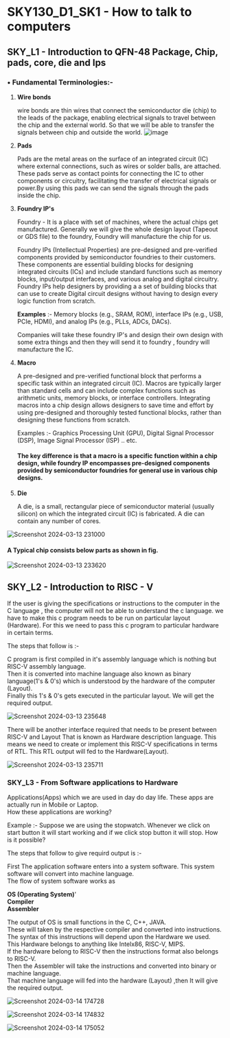 #  SKY130_D1_SK1 - How to talk to computers
##  SKY_L1 - Introduction to QFN-48 Package, Chip, pads, core, die and Ips
### 	• Fundamental Terminologies:-
1. **Wire bonds** 

     wire bonds are thin wires that connect the semiconductor die (chip) to the leads of the package, enabling electrical signals to travel between the chip and the external world. So that we will be able to transfer the signals between chip and outside the world.
![image](https://github.com/Gayathri4801/NASSCOM-VSD-IAT/assets/163323618/1976bcec-4565-4315-aaf0-2849ad1aaf35)

2.	**Pads**

    Pads are the metal areas on the surface of an integrated circuit (IC) where external connections, such as wires or solder balls, are attached. These pads serve as contact points for connecting the IC to other components or circuitry, facilitating the transfer of electrical signals or power.By using this pads we can send the signals through the pads inside the chip.

3.	**Foundry IP's**
   
    Foundry - It is a place with set of machines, where the actual chips get manufactured.
    Generally we will give the whole design layout (Tapeout or GDS file) to the foundry, Foundry will manufacture the chip for us.

  	Foundry IPs (Intellectual Properties) are pre-designed and pre-verified components provided by semiconductor foundries to their customers. These components are essential building blocks for designing integrated circuits (ICs) and include standard functions such as memory blocks, input/output interfaces, and various analog and digital circuitry. Foundry IPs help designers by providing a a set of building blocks that can use to create Digital circuit designs without having to design every logic function from scratch.
  	
      **Examples** :-	Memory blocks (e.g., SRAM, ROM), interface IPs (e.g., USB, PCIe, HDMI), and analog IPs (e.g., PLLs, ADCs, DACs).

    Companies will take these foundry IP's and design their own design with some extra things and then they will send it to foundry , foundry will manufacture the IC.

4.  **Macro**
   
    A pre-designed and pre-verified functional block that performs a specific task within an integrated circuit (IC). Macros are typically larger than standard cells and can include complex functions such as arithmetic units, memory blocks, or interface controllers. Integrating macros into a chip design allows designers to save time and effort by using pre-designed and thoroughly tested functional blocks, rather than designing these functions from scratch.
    
    Examples :- Graphics Processing Unit (GPU), Digital Signal Processor (DSP), Image Signal Processor (ISP) .. etc.
				
    #### The key difference is that a macro is a specific function within a chip design, while foundry IP encompasses pre-designed components provided by semiconductor foundries for general use in various chip designs.

5. **Die**

     A die, is a small, rectangular piece of semiconductor material (usually silicon) on which the integrated circuit (IC) is fabricated. A die can contain any number of cores.

  ![Screenshot 2024-03-13 231000](https://github.com/Gayathri4801/NASSCOM-VSD-IAT/assets/163323618/c493209b-b323-4b7e-b66a-80204a523b36)

  #### A Typical chip consists below parts as shown in fig.
  
  ![Screenshot 2024-03-13 233620](https://github.com/Gayathri4801/NASSCOM-VSD-IAT/assets/163323618/98a68a35-53bb-4554-ae04-9756d4e01277)


## SKY_L2 - Introduction to RISC - V

  If the user is giving the specifications or instructions to the computer in the C language , the computer will not be able to understand the c language. we have to make this c program needs to be run on particular layout (Hardware). For this we need to pass this c program to particular hardware in certain terms.

  The steps that follow is :-
  
  C program is first compiled in it's assembly language which is nothing but RISC-V assembly language.  
  Then it is converted into machine language also known as binary language(1's & 0's) which is understood by the hardware of the computer (Layout).  
  Finally this 1's & 0's gets executed in the particular layout. We will get the required output.

  ![Screenshot 2024-03-13 235648](https://github.com/Gayathri4801/NASSCOM-VSD-IAT/assets/163323618/f1322479-71f8-478d-a1a8-3e0cc868cb9b)


  There will be another interface required that needs to be present between RISC-V and Layout That is known as Hardware description language.
  This means we need to create or implement this RISC-V specifications in terms of RTL. This RTL output will fed to the Hardware(Layout).

  ![Screenshot 2024-03-13 235711](https://github.com/Gayathri4801/NASSCOM-VSD-IAT/assets/163323618/5ee873fa-3b2a-48bc-b38b-fd4587ffaa12)


  ### SKY_L3 - From Software applications to Hardware

  Applications(Apps) which we are used in day do day life. These apps are actually run in Mobile or Laptop.  
  How these applications are working?

  Example :- Suppose we are using the stopwatch. Whenever we click on start button it will start working and if we click stop button it will stop. How is it possible? 
  
  The steps that follow to give requird output is :-

  First The application software enters into a system software. This system software will convert into machine language.  
  The flow of system software works as 

**OS (Operating System)**'  
**Compiler**  
**Assembler**  

  The output of OS is small functions in the C, C++, JAVA.  
  These will taken by the respective compiler and converted into instructions.  
  The syntax of this instructions will depend upon the Hardware we used. This Hardware belongs to anything like Intelx86,  RISC-V, MIPS.  
  If the hardware belong to RISC-V then the instructions format also belongs to RISC-V.  
  Then the Assembler will take the instructions and converted into binary or machine language.  
  That machine language will fed into the hardware (Layout) ,then It will give the required output.  

  ![Screenshot 2024-03-14 174728](https://github.com/Gayathri4801/NASSCOM-VSD-IAT/assets/163323618/c9d64257-6b2b-4d26-b5f5-5aa402a6c095)

  ![Screenshot 2024-03-14 174832](https://github.com/Gayathri4801/NASSCOM-VSD-IAT/assets/163323618/6d73a8d9-59b5-4a53-8f3b-7d862410a28c)

  ![Screenshot 2024-03-14 175052](https://github.com/Gayathri4801/NASSCOM-VSD-IAT/assets/163323618/4b3f18a0-8b3c-4420-a2be-d574988ed17d)
